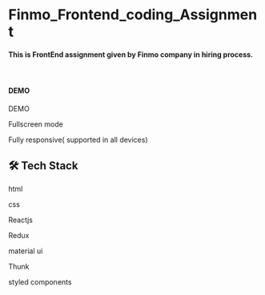 <html>
<body>
  <h1>Finmo_Frontend_coding_Assignment  </h1>  
  <h4> This is FrontEnd assignment given by Finmo company 
    in hiring process.</h4>
<br>


<h4>DEMO</h4>
<a style="text-decoration: none;" href="">DEMO</a>

<p>Fullscreen mode</p>
<p> Fully responsive( supported in all devices)</p>

<h2>🛠 Tech Stack</h2>
<p>html</p>
<p>css</p>
<p>Reactjs</p>
<p>Redux</p>
<p>material ui</p>
<p>Thunk</p>
<p>styled components</p>




    
</body>
</html>
